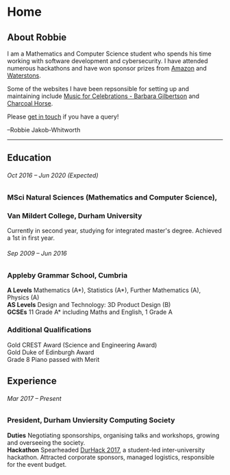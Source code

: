 # Home

## About Robbie
I am a Mathematics and Computer Science student who spends his time working with software development and cybersecurity. I have attended numerous hackathons and have won sponsor prizes from [Amazon](https://aws.amazon.com/) and [Waterstons](https://www.waterstons.com/).

Some of the websites I have been repsonsible for setting up and maintaining include [Music for Celebrations - Barbara Gilbertson](http://barbaragilbertson.co.uk) and [Charcoal Horse](https://charcoalhorse.co.uk).

Please [get in touch](#) if you have a query!

–Robbie Jakob-Whitworth

<hr />

## Education
###### Oct 2016 – Jun 2020 (Expected)
### MSci Natural Sciences (Mathematics and Computer Science),
### Van Mildert College, Durham University
Currently in second year, studying for integrated master's degree.
Achieved a 1st in first year.

###### Sep 2009 – Jun 2016
### Appleby Grammar School, Cumbria
**A Levels**  Mathematics (A*), Statistics (A*), Further Mathematics (A), Physics (A)  
**AS Levels** Design and Technology: 3D Product Design (B)  
**GCSEs**     11 Grade A* including Maths and English, 1 Grade A

### Additional Qualifications
Gold CREST Award (Science and Engineering Award)  
Gold Duke of Edinburgh Award  
Grade 8 Piano passed with Merit

## Experience
###### Mar 2017 – Present
### President, Durham Unviersity Computing Society
**Duties** Negotiating sponsorships, organising talks and workshops, growing and overseeing the society.  
**Hackathon** Spearheaded [DurHack 2017](http://durhack.tech), a student-led inter-university hackathon. Attracted corporate sponsors, managed logistics, responsible for the event budget.

